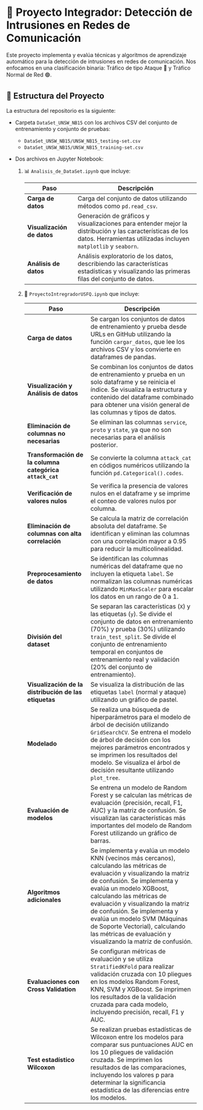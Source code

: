 # 🎯 Proyecto Integrador: Detección de Intrusiones en Redes de Comunicación

Este proyecto implementa y evalúa técnicas y algoritmos de aprendizaje automático para la detección de intrusiones en redes de comunicación. Nos enfocamos en una clasificación binaria: Tráfico de tipo Ataque 🚨 y Tráfico Normal de Red 🟢.

## 📂 Estructura del Proyecto

La estructura del repositorio es la siguiente:

- Carpeta `DataSet_UNSW_NB15` con los archivos CSV del conjunto de entrenamiento y conjunto de pruebas:
  - `DataSet_UNSW_NB15/UNSW_NB15_testing-set.csv`
  - `DataSet_UNSW_NB15/UNSW_NB15_training-set.csv`

- Dos archivos en Jupyter Notebook:

  1. 📊 `Analisis_de_DataSet.ipynb` que incluye:

     | Paso | Descripción |
     | --- | --- |
     | **Carga de datos** | Carga del conjunto de datos utilizando métodos como `pd.read_csv`. |
     | **Visualización de datos** | Generación de gráficos y visualizaciones para entender mejor la distribución y las características de los datos. Herramientas utilizadas incluyen `matplotlib` y `seaborn`. |
     | **Análisis de datos** | Análisis exploratorio de los datos, describiendo las características estadísticas y visualizando las primeras filas del conjunto de datos. |

  2. 📝 `ProyectoIntregradorUSFQ.ipynb` que incluye:

     | Paso | Descripción |
     | --- | --- |
     | **Carga de datos** | Se cargan los conjuntos de datos de entrenamiento y prueba desde URLs en GitHub utilizando la función `cargar_datos`, que lee los archivos CSV y los convierte en dataframes de pandas. |
     | **Visualización y Análisis de datos** | Se combinan los conjuntos de datos de entrenamiento y prueba en un solo dataframe y se reinicia el índice. Se visualiza la estructura y contenido del dataframe combinado para obtener una visión general de las columnas y tipos de datos. |
     | **Eliminación de columnas no necesarias** | Se eliminan las columnas `service`, `proto` y `state`, ya que no son necesarias para el análisis posterior. |
     | **Transformación de la columna categórica `attack_cat`** | Se convierte la columna `attack_cat` en códigos numéricos utilizando la función `pd.Categorical().codes`. |
     | **Verificación de valores nulos** | Se verifica la presencia de valores nulos en el dataframe y se imprime el conteo de valores nulos por columna. |
     | **Eliminación de columnas con alta correlación** | Se calcula la matriz de correlación absoluta del dataframe. Se identifican y eliminan las columnas con una correlación mayor a 0.95 para reducir la multicolinealidad. |
     | **Preprocesamiento de datos** | Se identifican las columnas numéricas del dataframe que no incluyen la etiqueta `label`. Se normalizan las columnas numéricas utilizando `MinMaxScaler` para escalar los datos en un rango de 0 a 1. |
     | **División del dataset** | Se separan las características (`X`) y las etiquetas (`y`). Se divide el conjunto de datos en entrenamiento (70%) y prueba (30%) utilizando `train_test_split`. Se divide el conjunto de entrenamiento temporal en conjuntos de entrenamiento real y validación (20% del conjunto de entrenamiento). |
     | **Visualización de la distribución de las etiquetas** | Se visualiza la distribución de las etiquetas `label` (normal y ataque) utilizando un gráfico de pastel. |
     | **Modelado** | Se realiza una búsqueda de hiperparámetros para el modelo de árbol de decisión utilizando `GridSearchCV`. Se entrena el modelo de árbol de decisión con los mejores parámetros encontrados y se imprimen los resultados del modelo. Se visualiza el árbol de decisión resultante utilizando `plot_tree`. |
     | **Evaluación de modelos** | Se entrena un modelo de Random Forest y se calculan las métricas de evaluación (precisión, recall, F1, AUC) y la matriz de confusión. Se visualizan las características más importantes del modelo de Random Forest utilizando un gráfico de barras. |
     | **Algoritmos adicionales** | Se implementa y evalúa un modelo KNN (vecinos más cercanos), calculando las métricas de evaluación y visualizando la matriz de confusión. Se implementa y evalúa un modelo XGBoost, calculando las métricas de evaluación y visualizando la matriz de confusión. Se implementa y evalúa un modelo SVM (Máquinas de Soporte Vectorial), calculando las métricas de evaluación y visualizando la matriz de confusión. |
     | **Evaluaciones con Cross Validation** | Se configuran métricas de evaluación y se utiliza `StratifiedKFold` para realizar validación cruzada con 10 pliegues en los modelos Random Forest, KNN, SVM y XGBoost. Se imprimen los resultados de la validación cruzada para cada modelo, incluyendo precisión, recall, F1 y AUC. |
     | **Test estadístico Wilcoxon** | Se realizan pruebas estadísticas de Wilcoxon entre los modelos para comparar sus puntuaciones AUC en los 10 pliegues de validación cruzada. Se imprimen los resultados de las comparaciones, incluyendo los valores p para determinar la significancia estadística de las diferencias entre los modelos. |
